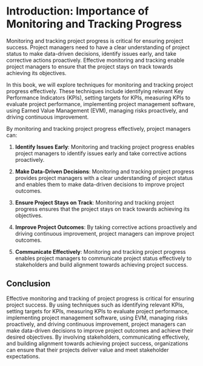 Introduction: Importance of Monitoring and Tracking Progress
============================================================

Monitoring and tracking project progress is critical for ensuring project success. Project managers need to have a clear understanding of project status to make data-driven decisions, identify issues early, and take corrective actions proactively. Effective monitoring and tracking enable project managers to ensure that the project stays on track towards achieving its objectives.

In this book, we will explore techniques for monitoring and tracking project progress effectively. These techniques include identifying relevant Key Performance Indicators (KPIs), setting targets for KPIs, measuring KPIs to evaluate project performance, implementing project management software, using Earned Value Management (EVM), managing risks proactively, and driving continuous improvement.

By monitoring and tracking project progress effectively, project managers can:

1. **Identify Issues Early**: Monitoring and tracking project progress enables project managers to identify issues early and take corrective actions proactively.

2. **Make Data-Driven Decisions**: Monitoring and tracking project progress provides project managers with a clear understanding of project status and enables them to make data-driven decisions to improve project outcomes.

3. **Ensure Project Stays on Track**: Monitoring and tracking project progress ensures that the project stays on track towards achieving its objectives.

4. **Improve Project Outcomes**: By taking corrective actions proactively and driving continuous improvement, project managers can improve project outcomes.

5. **Communicate Effectively**: Monitoring and tracking project progress enables project managers to communicate project status effectively to stakeholders and build alignment towards achieving project success.

Conclusion
----------

Effective monitoring and tracking of project progress is critical for ensuring project success. By using techniques such as identifying relevant KPIs, setting targets for KPIs, measuring KPIs to evaluate project performance, implementing project management software, using EVM, managing risks proactively, and driving continuous improvement, project managers can make data-driven decisions to improve project outcomes and achieve their desired objectives. By involving stakeholders, communicating effectively, and building alignment towards achieving project success, organizations can ensure that their projects deliver value and meet stakeholder expectations.

